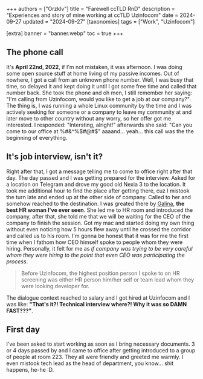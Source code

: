 +++
authors = ["Orzklv"]
title = "Farewell ccTLD RnD"
description = "Experiences and story of mine working at ccTLD Uzinfocom"
date = 2024-09-27
updated = "2024-09-27"
[taxonomies]
tags = ["Work", "Uzinfocom"]

[extra]
banner = "banner.webp"
toc = true
+++

## The phone call

It's **April 22nd, 2022**, if I'm not mistaken, it was afternoon. I was doing some open source stuff at home living of my passive incomes. Out of nowhere, I
got a call from an unknown phone number. Well, I was busy that time, so delayed it and kept doing it until I got some free time and called that number back.
She took the phone and oh men, I still remember her saying: "I'm calling from Uzinfocom, would you like to get a job at our company?". The thing is, I was
running a whole Linux community by the time and I was actively seeking for someone or a company to leave my community at and later move to other country
without any worry, so her offer got me interested. I responded: "Intersting, alright!" afterwards she said: "Can you come to our office at %#&^%$#@#$"
aaaand... yeah... this call was the the beginning of everything.

## It's job interview, isn't it?

Right after that, I got a message telling me to come to office right after that day. The day passed and I was getting prepared for the interview. Asked for
a location on Telegram and drove my good old Nexia 3 to the location. It took me additional hour to find the place after getting there, cuz I mistook the
turn late and ended up at the other side of company. Called to her and somehow reached to the destination. I was greated there by [Galina], **the best HR woman
I've ever seen**. She led me to HR room and introduced the company, after that, she told me that we will be waiting for the CEO of the company to finish the
session. Got my mac and started doing my own thing without even noticing how 5 hours flew away until he crossed the corridor and called us to his room.
I'm gonna be honest that it was for me the first time when I fathom how CEO himself spoke to people whom they were hiring. Personally, it felt for me as _if
company was trying to be very careful whom they were hiring to the point that even CEO was participating the process_.

> Before Uzinfocom, the highest position person I spoke to on HR screening was either HR person him/her self or team lead whom they were looking developer for.

The dialogue context reached to salary and I got hired at Uzinfocom and I was like: **"That's it?! Technical interview where?! Why it was so DAMN FAST???"**.

## First day

I've been asked to start working as soon as I bring necessary documents. 3 or 4 days passed by and I came to office after getting introduced to a group of
people at room 223. They all were friendly and greeted me warmly. I even mistook tech lead as the head of department, you know... shit happens, he-he :D.

[Galina]: https://www.linkedin.com/in/galina-ahmedova-76b901231
